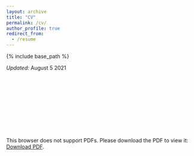 ```yaml
---
layout: archive
title: "CV"
permalink: /cv/
author_profile: true
redirect_from:
  - /resume
---
```


{% include base_path %}

<em>Updated:</em> August 5 2021

<object data="https://laumiulun.github.io/files/CV_08_05_21.pdf" type="application/pdf" width="700px" height="700px">
    <embed src="https://laumiulun.github.io/files/CV_08-05-21.pdf">
        <p>This browser does not support PDFs. Please download the PDF to view it: <a href="https://laumiulun.github.io/files/CV_08-05-21.pdf">Download PDF</a>.</p>
    </embed>
</object>
<!--
Education
======
* Ph.D in Computational Science and Engineering, Boise State University, 2018-2022 (expected)
* B.S. in Mechanical Engineering, Boise State University, 2014-2018


Work experience
======
* <b>Fall 2018 - Present: Graduate Research Assistant</b>
  * Boise State University
  * Duties included:
    *
  * Supervisor: Dr. Min Long

* <b>Fall 2017 - Spring 2018: Undergraduate Research Assistant</b>
  * Boise State University
  * Duties included:
  * Supervisor: Dr. Min Long

* <b>Summer 2015: Research Assistant</b>
  * Idaho National Laboratory
  * Duties included: Tagging issues
  * Supervisor: Dr. Xia Yidong

* <b>Summer 2015 - Fall 2017: Undergraduate Research Assistant</b>
  * Boise State University
  * Duties included: Merging pull requests
  * Supervisor: Dr. Hui Xiong


Skills
======
* Finite Element Method
*
* HPC

Programming Language
======
  * C++
  * Python
  * C

Publications
======
  <ul>{% for post in site.publications %}
    {% include archive-single-cv.html %}
  {% endfor %}</ul>

Talks
======
  <ul>{% for post in site.talks %}
    {% include archive-single-talk-cv.html %}
  {% endfor %}</ul>

Teaching
======
  <ul>{% for post in site.teaching %}
    {% include archive-single-cv.html %}
  {% endfor %}</ul>

Service and leadership
======
* Currently signed in to 43 different slack teams -->
